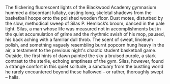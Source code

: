 The flickering fluorescent lights of the Blackwood Academy gymnasium hummed a discordant lullaby, casting long, skeletal shadows from the basketball hoops onto the polished wooden floor.  Dust motes, disturbed by the slow, methodical sweep of Silas P. Hemlock’s broom, danced in the pale light.  Silas, a man whose life was measured not in accomplishments but in the quiet accumulation of grime and the rhythmic swish of his mop, paused, his back aching with a familiar dull throb.  The scent of sweat, linoleum polish, and something vaguely resembling burnt popcorn hung heavy in the air, a testament to the previous night's chaotic student basketball game.  Outside, the first hints of dawn painted the sky a bruised purple, a stark contrast to the sterile, echoing emptiness of the gym.  Silas, however, found a strange comfort in this quiet solitude, a sanctuary from the bustling world he rarely encountered beyond these hallowed – or rather, thoroughly swept – halls.

